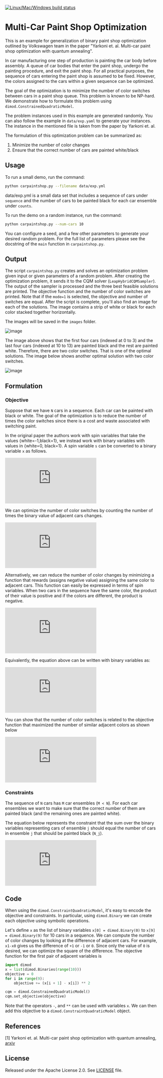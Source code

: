 [![Linux/Mac/Windows build status](
  https://circleci.com/gh/dwave-examples/paint-shop-optimization.svg?style=svg)](
  https://circleci.com/gh/dwave-examples/paint-shop-optimization)

# Multi-Car Paint Shop Optimization

This is an example for generalization of binary paint shop optimization outlined 
by Volkswagen team in the paper "Yarkoni et. al. Multi-car paint shop 
optimization with quantum annealing". 

In car manufacturing one step of production is painting
the car body before assembly. A queue of car bodies that enter the paint shop, undergo
the painting procedure, and exit the paint shop. For all practical purposes, 
the sequence of cars entering the paint shop is assumed to be fixed. 
However, the colors assigned to the cars within a given sequence can be optimized.

The goal of the optimization is to minimize the number of color switches between 
cars in a paint shop queue. This problem is known to be NP-hard. We demonstrate
how to formulate this problem using `dimod.ConstrainedQuadraticModel`.

The problem instances used in this example are generated randomly. You can also
follow the example in `data/exp.yaml` to generate your instances. The instance in 
the mentioned file is taken from the paper by Yarkoni et. al.


The formulation of this optimization problem can be summarized as:
1) Minimize the number of color changes
2) Ensure that the correct number of cars are painted white/black


## Usage

To run a small demo, run the command:

```bash
python carpaintshop.py --filename data/exp.yml
```

data/exp.yml is a small data set that includes a sequence of cars 
under `sequence` and the number of cars to be painted black 
for each car ensemble under `counts`. 

To run the demo on a random instance, run the command:

```bash
python carpaintshop.py --num-cars 10
```

You can configure a seed, and a few other parameters to generate your desired
random problem. For the full list of parameters please see the docstring of the
`main` function in `carpaintshop.py`. 


## Output
The script `carpaintshop.py` creates and solves an optimization problem given input 
or given parameters of a random problem. After creating the optimization problem, it 
sends it to the CQM solver (`LeapHybridCQMSampler`). The output of the sampler is 
processed and the three best feasible solutions are printed. The objective function 
and the number of color switches are printed. Note that if the `mode=1` is selected, 
the objective and number of switches are equal. After the script is complete, you'll 
also find an image for each of the solutions. The image contains a strip of white or 
black for each color stacked together horizontally.

The images will be saved in the `images` folder.

![image](assets/exp.yml_color_sequence_image_0_1.png)

The image above shows that the first four cars (indexed at 0 to 3) and the last 
four cars (indexed at 10 to 13) are painted black and the rest are painted white. 
Therefore, there are two color switches. That is one of the optimal solutions. The 
image below shows another optimal solution with two color switches.

![image](assets/exp.yml_color_sequence_image_1_1.png)


## Formulation
### Objective
Suppose that we have `N` cars in a sequence. Each car can be painted with black or 
white. The goal of the optimization is to reduce the number of times the color 
switches since there is a cost and waste associated with switching paint.

In the original paper the authors work with spin variables that take the values 
{white=-1,black=1}, we instead work with binary variables with values in {white=0, black=1}. A spin 
variable `s` can be converted to a binary variable `x` as follows.

![equation](http://latex.codecogs.com/gif.latex?%5Cbg_white%20%5Clarge%20x%20%3D%20%28s%20&plus;%201%29%20/%202)

We can optimize the number of color switches by counting the number of times 
the binary value of adjacent cars changes.

![equation](https://latex.codecogs.com/gif.latex?%5Cbg_white%20%5Clarge%20f_1%20%3D%20%5Csum_%7Bi%3D0%7D%5E%7Bi%3DN-2%7D%28x_i%20-%20x_%7Bi&plus;1%7D%29%5E2)

Alternatively, we can reduce the number of color changes by minimizing a function 
that rewards (assigns negative value) assigning the same color to adjacent cars. 
This function can easily be expressed in terms of spin variables. When two cars 
in the sequence have the same color, the product of their value is positive and 
if the colors are different, the product is negative.


![equation](https://latex.codecogs.com/gif.latex?%5Cbg_white%20%5Clarge%20f_2%20%3D%20-%5Csum_%7Bi%3D0%7D%5E%7Bi%3DN-2%7D%20s_i%20s_%7Bi&plus;1%7D)

Equivalently, the equation above can be written with binary variables as:

![equation](https://latex.codecogs.com/gif.latex?%5Cbg_white%20%5Clarge%20f_2%20%3D%20-%5Csum_%7Bi%3D0%7D%5E%7Bi%3DN-2%7D%20%282x_i%20-%201%29%20%282x_%7Bi&plus;1%7D-1%29)

You can show that the number of color switches is related to the objective 
function that maximized the number of similar adjacent colors as shown below

![equation](https://latex.codecogs.com/gif.latex?%5Cbg_white%20%5Clarge%20N%20-%201%20&plus;%20f_2%20%3D%202%20f_1)


### Constraints
The sequence of `N` cars has `M` car ensembles (`M < N`). For each car ensembles we 
want to make sure that the correct number of them are painted black (and the remaining 
ones are painted white). 

The equation below represents the constraint that the sum over the binary 
variables representing cars of ensemble `j` should equal the number of cars 
in ensemble `j` that should be painted black (`N_j`).

![equation](https://latex.codecogs.com/gif.latex?%5Cbg_white%20%5Clarge%20%5Csum_%7Bi%5Cin%20C_j%7D%20x_i%20%3D%20N_j%20%7E%7E%7E%20%5Cforall%20j)


## Code

When using the `dimod.ConstraintQuadraticModel`, it's easy to encode the 
objective and constraints. In particular, using `dimod.Binary` we can create 
each objective using symbolic operations.

Let's define `x` as the list of binary variables `x[0] = dimod.Binary(0)` to 
`x[9] = dimod.Binary(9)` for 10 cars in a sequence. We can compute the number 
of color changes by looking at the difference of adjacent cars. For example, 
`x1-x0` gives us the difference of `+1` or `-1` or `0`. Since only the value 
of `0` is desired, we can optimize the square of the difference. The objective 
function for the first pair of adjacent variables is

```python
import dimod
x = list(dimod.Binaries(range(10)))
objective = 0
for i in range(9):
    objective += (x[i + 1] - x[i]) ** 2

cqm = dimod.ConstrainedQuadraticModel()
cqm.set_objective(objective)
```

Note that the operators `-`, and `**` can be used with variables `x`. We can 
then add this objective to a `dimod.ConstraintQuadraticModel` object.


## References

[1] Yarkoni et. al. Multi-car paint shop optimization with quantum annealing, 
[arxiv](https://arxiv.org/pdf/2109.07876.pdf)

## License

Released under the Apache License 2.0. See [LICENSE](LICENSE) file.
